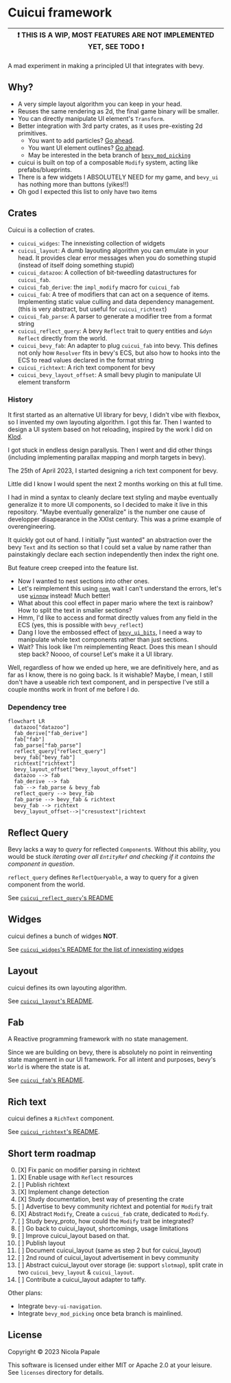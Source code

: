 # Cuicui framework

| ❗ **THIS IS A WIP, MOST FEATURES ARE NOT IMPLEMENTED YET, SEE TODO** ❗ |
|--------------------------------------------------------------------------|

A mad experiment in making a principled UI that integrates with bevy.

## Why?

- A very simple layout algorithm you can keep in your head.
- Reuses the same rendering as 2d, the final game binary will be smaller.
- You can directly manipulate UI element's `Transform`.
- Better integration with 3rd party crates, as it uses pre-existing 2d primitives.
  - You want to add particles? [Go ahead][bevy_hanabi].
  - You want UI element outlines? [Go ahead][bevy_2d_outline].
  - May be interested in the beta branch of [`bevy_mod_picking`]
- cuicui is built on top of a composable `Modify` system, acting like prefabs/blueprints.
- There is a few widgets I ABSOLUTELY NEED for my game, and `bevy_ui` has
  nothing more than buttons (yikes!!)
- Oh god I expected this list to only have two items

## Crates

Cuicui is a collection of crates.

- `cuicui_widges`: The innexisting collection of widgets
- `cuicui_layout`: A dumb layouting algorithm you can emulate in your head.
  It provides clear error messages when you do something stupid (instead of
  itself doing something stupid)
- `cuicui_datazoo`: A collection of bit-tweedling datastructures for `cuicui_fab`.
- `cuicui_fab_derive`: the `impl_modify` macro for `cuicui_fab`
- `cuicui_fab`: A tree of modifiers that can act on a sequence of items.
  Implementing static value culling and data dependency management.
  (this is very abstract, but useful for `cuicui_richtext`)
- `cuicui_fab_parse`: A parser to generate a modifier tree from a format string
- `cuicui_reflect_query`: A bevy `Reflect` trait to query entities and `&dyn Reflect`
  directly from the world.
- `cuicui_bevy_fab`: An adapter to plug `cuicui_fab` into bevy. This defines
  not only how `Resolver` fits in bevy's ECS, but also how to hooks into the ECS
  to read values declared in the format string
- `cuicui_richtext`: A rich text component for bevy
- `cuicui_bevy_layout_offset`: A small bevy plugin to manipulate UI element transform


### History

It first started as an alternative UI library for bevy, I didn't vibe with
flexbox, so I invented my own layouting algorithm. I got this far.
Then I wanted to design a UI system based on hot reloading, inspired by the
work I did on [Klod].

I got stuck in endless design parallysis. Then I went and did other things
(including implementing parallax mapping and morph targets in bevy).

The 25th of April 2023, I started designing a rich text component for bevy.

Little did I know I would spent the next 2 months working on this at full time.

I had in mind a syntax to cleanly declare text styling and maybe eventually
generalize it to more UI components, so I decided to make it live in this
repository. "Maybe eventually generalize" is the number one cause of developper
disapearance in the XXIst century. This was a prime example of overengineering.

It quickly got out of hand. I initially "just wanted" an abstraction over the
bevy `Text` and its section so that I could set a value by name rather than
painstakingly declare each section independently then index the right one.

But feature creep creeped into the feature list.

* Now I wanted to nest sections into other ones.
* Let's reimplement this using [`nom`], wait I can't understand the errors, let's use
  [`winnow`] instead! Much better!
* What about this cool effect in paper mario where the text is rainbow? How to
  split the text in smaller sections?
* Hmm, I'd like to access and format directly values from any field in the ECS
  (yes, this is possible with `bevy_reflect`)
* Dang I love the embossed effect of [`bevy_ui_bits`](bui_bits), I need a way to
  manipulate whole text components rather than just sections.
* Wait? This look like I'm reimplementing React. Does this mean I should step back?
  Noooo, of course! Let's make it a UI library.

Well, regardless of how we ended up here, we are definitively here, and as far
as I know, there is no going back. Is it wishable? Maybe, I mean, I still don't
have a useable rich text component, and in perspective I've still a couple months
work in front of me before I do.

### Dependency tree

```mermaid
flowchart LR
  datazoo["datazoo"]
  fab_derive["fab_derive"]
  fab["fab"]
  fab_parse["fab_parse"]
  reflect_query["reflect_query"]
  bevy_fab["bevy_fab"]
  richtext["richtext"]
  bevy_layout_offset["bevy_layout_offset"]
  datazoo --> fab
  fab_derive --> fab
  fab --> fab_parse & bevy_fab
  reflect_query --> bevy_fab
  fab_parse --> bevy_fab & richtext
  bevy_fab --> richtext
  bevy_layout_offset-->|"cresustext"|richtext
```

## Reflect Query

Bevy lacks a way to _query_ for reflected `Component`s.
Without this ability, you would be stuck _iterating over all `EntityRef` and
checking if it contains the component in question_.

`reflect_query` defines `ReflectQueryable`, a way to query for a given component
from the world.

See [`cuicui_reflect_query`'s README](./reflect_query)


## Widges

cuicui defines a bunch of widges **NOT**.

See [`cuicui_widges`'s README for the list of innexisting widges](./widges)

## Layout

cuicui defines its own layouting algorithm.

See [`cuicui_layout`'s README](./layout).

## Fab

A Reactive programming framework with no state management.

Since we are building on bevy, there is absolutely no point in reinventing
state mangement in our UI framework. For all intent and purposes, bevy's `World`
is where the state is at.

See [`cuicui_fab`'s README](./fab).

## Rich text

cuicui defines a `RichText` component.

See [`cuicui_richtext`'s README](./richtext).

## Short term roadmap

0. [X] Fix panic on modifier parsing in richtext
0. [X] Enable usage with `Reflect` resources
1. [ ] Publish richtext
1. [X] Implement change detection
2. [X] Study documentation, best way of presenting the crate
3. [ ] Advertise to bevy community richtext and potential for `Modify` trait
4. [X] Abstract `Modify`, Create a `cuicui_fab` crate, dedicated to `Modify`.
5. [ ] Study bevy_proto, how could the `Modify` trait be integrated?
6. [ ] Go back to cuicui_layout, shortcomings, usage limitations
7. [ ] Improve cuicui_layout based on that.
8. [ ] Publish layout
9. [ ] Document cuicui_layout (same as step 2 but for cuicui_layout)
10. [ ] 2nd round of cuicui_layout advertisement in bevy community
11. [ ] Abstract cuicui_layout over storage (ie: support `slotmap`), split crate
        in two `cuicui_bevy_layout` & `cuicui_layout`.
12. [ ] Contribute a cuicui_layout adapter to taffy.

Other plans:

- Integrate `bevy-ui-navigation`.
- Integrate `bevy_mod_picking` once beta branch is mainlined.


## License

Copyright © 2023 Nicola Papale

This software is licensed under either MIT or Apache 2.0 at your leisure.
See `licenses` directory for details.

[bevy_2d_outline]: https://lib.rs/crates/bevy_simple_2d_outline
[bevy_hanabi]: https://lib.rs/crates/bevy_hanabi
[`bevy_mod_picking`]: https://lib.rs/crates/bevy_mod_picking
[`slotmap`]: https://lib.rs/crates/slotmap
[`taffy`]: https://lib.rs/crates/taffy
[`bevy-inspector-egui`]: https://lib.rs/crates/bevy-inspector-egui
[`bevy-ui-navigation`]: https://lib.rs/crates/bevy-ui-navigation
[Klod]: https://gibonus.itch.io/the-boneklod
[bui_bits]: https://github.com/septum/bevy_ui_bits
[`nom`]: https://lib.rs/crates/nom
[`winnow`]: https://lib.rs/crates/winnow
